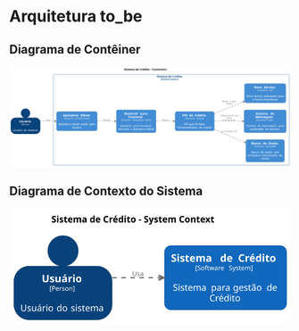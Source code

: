# Arquitetura to_be

## Diagrama de Contêiner
![structurizr-Container-001](../images/to_be/structurizr-Container-001.svg)

## Diagrama de Contexto do Sistema
![structurizr-SystemContext-001](../images/to_be/structurizr-SystemContext-001.svg)

